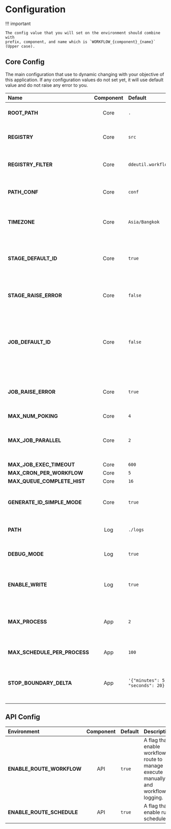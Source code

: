 # Configuration

!!! important

    The config value that you will set on the environment should combine with
    prefix, component, and name which is `WORKFLOW_{component}_{name}` (Upper case).

## Core Config

The main configuration that use to dynamic changing with your objective of this
application. If any configuration values do not set yet, it will use default value
and do not raise any error to you.

| Name                         | Component | Default                           | Description                                                                                                        | Remark |
|:-----------------------------|:---------:|:----------------------------------|:-------------------------------------------------------------------------------------------------------------------|--------|
| **ROOT_PATH**                |   Core    | `.`                               | The root path of the workflow application.                                                                         |        |
| **REGISTRY**                 |   Core    | `src`                             | List of importable string for the hook stage.                                                                      |        |
| **REGISTRY_FILTER**          |   Core    | `ddeutil.workflow.utils`          | List of importable string for the filter template.                                                                 |        |
| **PATH_CONF**                |   Core    | `conf`                            | The config path that keep all template `.yaml` files.                                                              |        |
| **TIMEZONE**                 |   Core    | `Asia/Bangkok`                    | A Timezone string value that will pass to `ZoneInfo` object.                                                       |        |
| **STAGE_DEFAULT_ID**         |   Core    | `true`                            | A flag that enable default stage ID that use for catch an execution output.                                        |        |
| **STAGE_RAISE_ERROR**        |   Core    | `false`                           | A flag that all stage raise StageException from stage execution.                                                   |        |
| **JOB_DEFAULT_ID**           |   Core    | `false`                           | A flag that enable default job ID that use for catch an execution output. The ID that use will be sequence number. |        |
| **JOB_RAISE_ERROR**          |   Core    | `true`                            | A flag that all job raise JobException from job strategy execution.                                                |        |
| **MAX_NUM_POKING**           |   Core    | `4`                               | .                                                                                                                  |        |
| **MAX_JOB_PARALLEL**         |   Core    | `2`                               | The maximum job number that able to run parallel in workflow executor.                                             |        |
| **MAX_JOB_EXEC_TIMEOUT**     |   Core    | `600`                             |                                                                                                                    |        |
| **MAX_CRON_PER_WORKFLOW**    |   Core    | `5`                               |                                                                                                                    |        |
| **MAX_QUEUE_COMPLETE_HIST**  |   Core    | `16`                              |                                                                                                                    |        |
| **GENERATE_ID_SIMPLE_MODE**  |   Core    | `true`                            | A flog that enable generating ID with `md5` algorithm.                                                             |        |
| **PATH**                     |    Log    | `./logs`                          | The log path of the workflow saving log.                                                                           |        |
| **DEBUG_MODE**               |    Log    | `true`                            | A flag that enable logging with debug level mode.                                                                  |        |
| **ENABLE_WRITE**             |    Log    | `true`                            | A flag that enable logging object saving log to its destination.                                                   |        |
| **MAX_PROCESS**              |    App    | `2`                               | The maximum process worker number that run in scheduler app module.                                                |        |
| **MAX_SCHEDULE_PER_PROCESS** |    App    | `100`                             | A schedule per process that run parallel.                                                                          |        |
| **STOP_BOUNDARY_DELTA**      |    App    | `'{"minutes": 5, "seconds": 20}'` | A time delta value that use to stop scheduler app in json string format.                                           |        |

## API Config

| Environment                |  Component  | Default | Description                                                                        | Remark |
|:---------------------------|:-----------:|---------|------------------------------------------------------------------------------------|--------|
| **ENABLE_ROUTE_WORKFLOW**  |     API     | `true`  | A flag that enable workflow route to manage execute manually and workflow logging. |        |
| **ENABLE_ROUTE_SCHEDULE**  |     API     | `true`  | A flag that enable run scheduler.                                                  |        |

